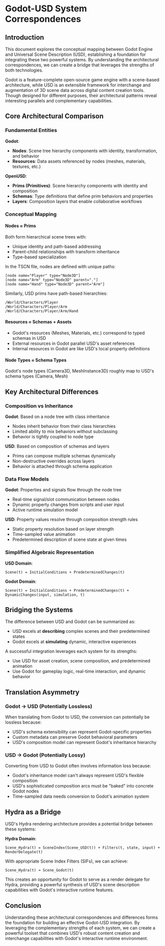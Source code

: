 # Godot-USD System Correspondences

## Introduction

This document explores the conceptual mapping between Godot Engine and Universal Scene Description (USD), establishing a foundation for integrating these two powerful systems. By understanding the architectural correspondences, we can create a bridge that leverages the strengths of both technologies.

Godot is a feature-complete open-source game engine with a scene-based architecture, while USD is an extensible framework for interchange and augmentation of 3D scene data across digital content creation tools. Though designed for different purposes, their architectural patterns reveal interesting parallels and complementary capabilities.

## Core Architectural Comparison

### Fundamental Entities

**Godot**:
- **Nodes**: Scene tree hierarchy components with identity, transformation, and behavior
- **Resources**: Data assets referenced by nodes (meshes, materials, textures, etc.)

**OpenUSD**:
- **Prims (Primitives)**: Scene hierarchy components with identity and composition
- **Schemas**: Type definitions that define prim behaviors and properties
- **Layers**: Composition layers that enable collaborative workflows

### Conceptual Mapping

#### Nodes ≈ Prims

Both form hierarchical scene trees with:
- Unique identity and path-based addressing
- Parent-child relationships with transform inheritance
- Type-based specialization

In the TSCN file, nodes are defined with unique paths:
```
[node name="Player" type="Node3D"]
[node name="Arm" type="Node3D" parent="."]
[node name="Hand" type="Node3D" parent="Arm"]
```

Similarly, USD prims have path-based hierarchies:
```
/World/Characters/Player
/World/Characters/Player/Arm
/World/Characters/Player/Arm/Hand
```

#### Resources ≈ Schemas + Assets

- Godot's resources (Meshes, Materials, etc.) correspond to typed schemas in USD
- External resources in Godot parallel USD's asset references
- Internal resources in Godot are like USD's local property definitions

#### Node Types ≈ Schema Types

Godot's node types (Camera3D, MeshInstance3D) roughly map to USD's schema types (Camera, Mesh)

## Key Architectural Differences

### Composition vs Inheritance

**Godot**: Based on a node tree with class inheritance
- Nodes inherit behavior from their class hierarchies
- Limited ability to mix behaviors without subclassing
- Behavior is tightly coupled to node type

**USD**: Based on composition of schemas and layers
- Prims can compose multiple schemas dynamically
- Non-destructive overrides across layers
- Behavior is attached through schema application

### Data Flow Models

**Godot**: Properties and signals flow through the node tree
- Real-time signal/slot communication between nodes
- Dynamic property changes from scripts and user input
- Active runtime simulation model

**USD**: Property values resolve through composition strength rules
- Static property resolution based on layer strength
- Time-sampled value animation
- Predetermined description of scene state at given times

### Simplified Algebraic Representation

**USD Domain**:
```
Scene(t) = InitialConditions + PredeterminedChanges(t)
```

**Godot Domain**:
```
Scene(t) = InitialConditions + PredeterminedChanges(t) + DynamicChanges(input, simulation, t)
```

## Bridging the Systems

The difference between USD and Godot can be summarized as:
- USD excels at **describing** complex scenes and their predetermined states
- Godot excels at **simulating** dynamic, interactive experiences

A successful integration leverages each system for its strengths:
- Use USD for asset creation, scene composition, and predetermined animation
- Use Godot for gameplay logic, real-time interaction, and dynamic behavior

## Translation Asymmetry

### Godot → USD (Potentially Lossless)

When translating from Godot to USD, the conversion can potentially be lossless because:
- USD's schema extensibility can represent Godot-specific properties
- Custom metadata can preserve Godot behavioral parameters
- USD's composition model can represent Godot's inheritance hierarchy

### USD → Godot (Potentially Lossy)

Converting from USD to Godot often involves information loss because:
- Godot's inheritance model can't always represent USD's flexible composition
- USD's sophisticated composition arcs must be "baked" into concrete Godot nodes
- Time-sampled data needs conversion to Godot's animation system

## Hydra as a Bridge

USD's Hydra rendering architecture provides a potential bridge between these systems:

**Hydra Domain**:
```
Scene_Hydra(t) = SceneIndex(Scene_USD(t)) + Filters(t, state, input) + RenderDelegate(t)
```

With appropriate Scene Index Filters (SIFs), we can achieve:
```
Scene_Hydra(t) ≈ Scene_Godot(t)
```

This creates an opportunity for Godot to serve as a render delegate for Hydra, providing a powerful synthesis of USD's scene description capabilities with Godot's interactive runtime features.

## Conclusion

Understanding these architectural correspondences and differences forms the foundation for building an effective Godot-USD integration. By leveraging the complementary strengths of each system, we can create a powerful toolset that combines USD's robust content creation and interchange capabilities with Godot's interactive runtime environment.
